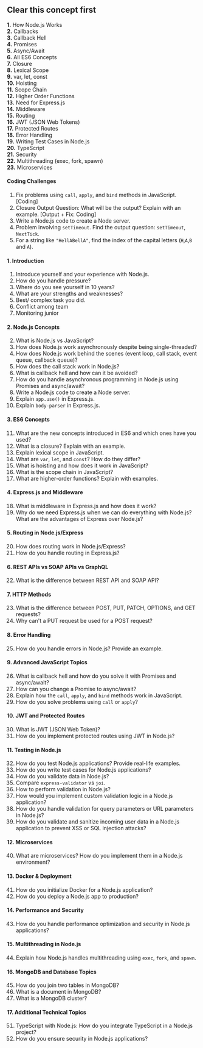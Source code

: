 ## Clear this concept first
**1.**   How Node.js Works  
**2.**   Callbacks  
**3.**   Callback Hell  
**4.**   Promises  
**5.**   Async/Await  
**6.**   All ES6 Concepts  
**7.**   Closure  
**8.**   Lexical Scope  
**9.**   var, let, const  
**10.**   Hoisting  
**11.**   Scope Chain  
**12.**   Higher Order Functions  
**13.**   Need for Express.js  
**14.**   Middleware  
**15.**   Routing  
**16.**   JWT (JSON Web Tokens)  
**17.**   Protected Routes  
**18.**   Error Handling  
**19.**   Writing Test Cases in Node.js  
**20.**   TypeScript  
**21.**   Security  
**22.**   Multithreading (exec, fork, spawn)  
**23.**   Microservices  


#### **Coding Challenges**
1. Fix problems using `call`, `apply`, and `bind` methods in JavaScript. [Coding]
2. Closure Output Question: What will be the output? Explain with an example. [Output + Fix: Coding]
3. Write a Node.js code to create a Node server.
4. Problem involving `setTimeout`. Find the output question: `setTimeout`, `NextTick`.
5. For a string like `"HellABellA"`, find the index of the capital letters (`H`,`A`,`B` and `A`).
 

#### **1. Introduction**
1. Introduce yourself and your experience with Node.js.
2. How do you handle pressure?
3. Where do you see yourself in 10 years?
4. What are your strengths and weaknesses?
5. Best/ complex task you did.
6. Conflict among team
7. Monitoring junior


#### **2. Node.js Concepts**
2. What is Node.js vs JavaScript?
3. How does Node.js work asynchronously despite being single-threaded?
4. How does Node.js work behind the scenes (event loop, call stack, event queue, callback queue)?
5. How does the call stack work in Node.js?
6. What is callback hell and how can it be avoided?
7. How do you handle asynchronous programming in Node.js using Promises and async/await?
8. Write a Node.js code to create a Node server.
9. Explain `app.use()` in Express.js.
10. Explain `body-parser` in Express.js.


#### **3. ES6 Concepts**
11. What are the new concepts introduced in ES6 and which ones have you used?
12. What is a closure? Explain with an example.
13. Explain lexical scope in JavaScript.
14. What are `var`, `let`, and `const`? How do they differ?
15. What is hoisting and how does it work in JavaScript?
16. What is the scope chain in JavaScript?
17. What are higher-order functions? Explain with examples.


#### **4. Express.js and Middleware**
18. What is middleware in Express.js and how does it work?
19. Why do we need Express.js when we can do everything with Node.js? What are the advantages of Express over Node.js?


#### **5. Routing in Node.js/Express**
20. How does routing work in Node.js/Express?
21. How do you handle routing in Express.js?


#### **6. REST APIs vs SOAP APIs vs GraphQL**
22. What is the difference between REST API and SOAP API?


#### **7. HTTP Methods**
23. What is the difference between POST, PUT, PATCH, OPTIONS, and GET requests?
24. Why can't a PUT request be used for a POST request?


#### **8. Error Handling**
25. How do you handle errors in Node.js? Provide an example.


#### **9. Advanced JavaScript Topics**
26. What is callback hell and how do you solve it with Promises and async/await?
27. How can you change a Promise to async/await?
28. Explain how the `call`, `apply`, and `bind` methods work in JavaScript.
29. How do you solve problems using `call` or `apply`?


#### **10. JWT and Protected Routes**
30. What is JWT (JSON Web Token)?
31. How do you implement protected routes using JWT in Node.js?


#### **11. Testing in Node.js**
32. How do you test Node.js applications? Provide real-life examples.
33. How do you write test cases for Node.js applications?
34. How do you validate data in Node.js?
35. Compare `express-validator` vs `joi`.
36. How to perform validation in Node.js?
37. How would you implement custom validation logic in a Node.js application?
38. How do you handle validation for query parameters or URL parameters in Node.js?
39. How do you validate and sanitize incoming user data in a Node.js application to prevent XSS or SQL injection attacks?


#### **12. Microservices**
40. What are microservices? How do you implement them in a Node.js environment?


#### **13. Docker & Deployment**
41. How do you initialize Docker for a Node.js application?
42. How do you deploy a Node.js app to production?


#### **14. Performance and Security**
43. How do you handle performance optimization and security in Node.js applications?


#### **15. Multithreading in Node.js**
44. Explain how Node.js handles multithreading using `exec`, `fork`, and `spawn`.


#### **16. MongoDB and Database Topics**
45. How do you join two tables in MongoDB?
46. What is a document in MongoDB?
47. What is a MongoDB cluster?

#### **17. Additional Technical Topics**
51. TypeScript with Node.js: How do you integrate TypeScript in a Node.js project?
52. How do you ensure security in Node.js applications?

